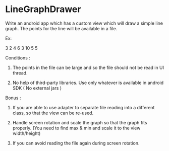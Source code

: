 LineGraphDrawer
===============

Write an android app which has a custom view which will draw a simple line graph.
The points for the line will be available in a file.

Ex: 

3 2
4 6
3 10
5 5

Conditions :
1. The points in the file can be large and so the file should not be read in UI thread.

2. No help of third-party libraries. Use only whatever is available in android SDK ( No external jars )

Bonus : 

1) If you are able to use adapter to separate file reading into a different class, so that the view can be re-used.

2) Handle screen rotation and scale the graph so that the graph fits properly. (You need to find max & min and scale it to the view width/height)

3) If you can avoid reading the file again during screen rotation.
